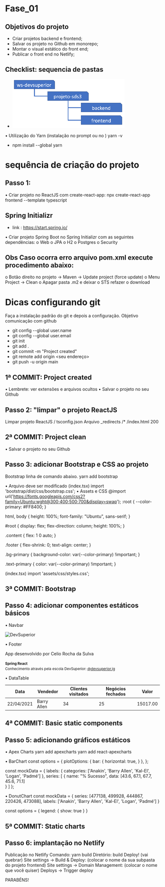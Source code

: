 # Fase_01

## Objetivos do projeto
- Criar projetos backend e frontend;
- Salvar os projeto no Github em monorepo;
-	Montar o visual estático do front end;
-	Publicar o front end no Netlify;

## Checklist: sequencia de pastas 
- ![Tela App](https://github.com/CelioRochadaSilva/projeto-sds3/blob/main/fig-1_sequencia.png)

•	Utilização do Yarn (instalação no prompt ou no )
yarn -v
- npm install --global yarn

# sequência de criação do projeto
## Passo 1: 
•	Criar projeto no ReactJS com create-react-app:
npx create-react-app frontend --template typescript

## Spring Initializr
- link : https://start.spring.io/

•	Criar projeto Spring Boot no Spring Initializr com as seguintes dependências:
o	Web
o	JPA
o	H2
o	Postgres
o	Security

## Obs Caso ocorra erro arquivo pom.xml execute procedimento abaixo:
o	Botão direito no projeto -> Maven -> Update project (force update)
o	Menu Project -> Clean
o	Apagar pasta .m2 e deixar o STS refazer o download

# Dicas configurando git
Faça a instalação padrão do git e depois a configuração. Objetivo comunicação com github
- git config --global user.name <seu nome> 
- git config --global user.email <seu email> 
- git init 
- git add .
- git commit -m "Project created"
- git remote add origin <seu endereço>
- git push -u origin main
  
## 1ª COMMIT: Project created
•	Lembrete: ver extensões e arquivos ocultos
•	Salvar o projeto no seu Github

## Passo 2: "limpar" o projeto ReactJS
Limpar projeto ReactJS / tsconfig.json
Arquivo _redirects
/* /index.html 200

## 2ª COMMIT: Project clean
•	Salvar o projeto no seu Github


## Passo 3: adicionar Bootstrap e CSS ao projeto
Bootstrap linha de comando abaixo.
yarn add bootstrap

• Arquivo deve ser modificado 
(index.tsx) import 'bootstrap/dist/css/bootstrap.css';
• Assets e CSS
@import url('https://fonts.googleapis.com/css2?family=Ubuntu:wght@300;400;500;700&display=swap');
:root {
    --color-primary: #FF8400;
}

html, body {
    height: 100%;
    font-family: "Ubuntu", sans-serif;
}

#root {
    display: flex;
    flex-direction: column;
    height: 100%;
}

.content {
    flex: 1 0 auto;
}

.footer {
    flex-shrink: 0;
    text-align: center;
}

.bg-primary {
    background-color: var(--color-primary) !important;
}

.text-primary {
    color: var(--color-primary) !important;
}

(index.tsx) import 'assets/css/styles.css';

## 3ª COMMIT: Bootstrap

## Passo 4: adicionar componentes estáticos básicos
•	Navbar

<div className="d-flex flex-column flex-md-row align-items-center p-3 px-md-4 mb-3 bg-light border-bottom shadow-sm">
  <div className="container">
    <nav className="my-2 my-md-0 mr-md-3">
      <img src={ImgDsDark} alt="DevSuperior" width="120" />
    </nav>
  </div>
</div>


• Footer
<footer className="footer mt-auto py-3 bg-dark">
  <div className="container">
    <p className="text-light">App desenvolvido por <a https://github.com/CelioRochadaSilva/" target="_blank" rel="noreferrer">Celio Rocha da Sulva</a></p>
    <p className="text-light"><small><strong>Spring React</strong><br/>
     Conhecimento através pela escola DevSuperior: <a href="https://instagram.com/devsuperior.ig" target="_blank" rel="noreferrer">@devsuperior.ig</a></small></p>
  </div>
</footer>

• DataTable
<div className="table-responsive">
    <table className="table table-striped table-sm">
        <thead>
            <tr>
                <th>Data</th>
                <th>Vendedor</th>
                <th>Clientes visitados</th>
                <th>Negócios fechados</th>
                <th>Valor</th>
            </tr>
        </thead>
        <tbody>
            <tr>
                <td>22/04/2021</td>
                <td>Barry Allen</td>
                <td>34</td>
                <td>25</td>
                <td>15017.00</td>
            </tr>
        </tbody>
    </table>
</div>

## 4ª COMMIT: Basic static components

## Passo 5: adicionando gráficos estáticos
• Apex Charts
yarn add apexcharts
yarn add react-apexcharts

• BarChart
const options = {
    plotOptions: {
        bar: {
            horizontal: true,
        }
    },
};

const mockData = {
    labels: {
        categories: ['Anakin', 'Barry Allen', 'Kal-El', 'Logan', 'Padmé']
    },
    series: [
        {
            name: "% Sucesso",
            data: [43.6, 67.1, 67.7, 45.6, 71.1]                   
        }
    ]
};

• DonutChart
const mockData = {
    series: [477138, 499928, 444867, 220426, 473088],
    labels: ['Anakin', 'Barry Allen', 'Kal-El', 'Logan', 'Padmé']
}

const options = {
    legend: {
        show: true
    }
}

## 5ª COMMIT: Static charts

## Passo 6: implantação no Netlify
Publicação no Netlify
Comando: yarn build
Diretório: build
Deploy! (vai quebrar)
Site settings -> Build & Deploy: (colocar o nome da sua subpasta do projeto frontend)
Site settings -> Domain Management: (colocar o nome que você quiser)
Deploys -> Trigger deploy

PARABÉNS!
